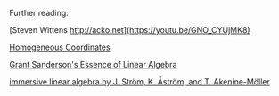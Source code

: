 Further reading:

[Steven Wittens http://acko.net](https://youtu.be/GNO_CYUjMK8)

[Homogeneous Coordinates](https://www.tomdalling.com/blog/modern-opengl/explaining-homogenous-coordinates-and-projective-geometry/)


[Grant Sanderson's Essence of Linear Algebra](https://www.youtube.com/playlist?list=PLZHQObOWTQDPD3MizzM2xVFitgF8hE_ab)

[immersive linear algebra by J. Ström, K. Åström, and T. Akenine-Möller](http://immersivemath.com/ila/index.html)
